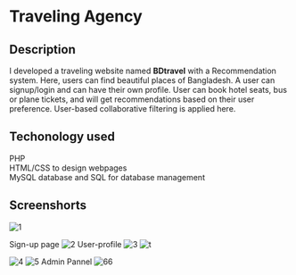 # Traveling Agency
<h2>Description</h2>
I developed a traveling website named <b>BDtravel</b> with a Recommendation system. Here,
users can find beautiful places of Bangladesh. A user can signup/login and can have their own profile. User can book hotel seats, bus or plane
tickets, and will get recommendations based on their user preference. User-based
collaborative filtering is applied here.

<h2>Techonology used</h2>

PHP<br>
HTML/CSS to design webpages<br>
MySQL database and SQL for database management<br>

<h2>Screenshorts</h2>

![1](https://user-images.githubusercontent.com/80466283/131248676-ad1b133b-9b03-465d-b9c1-ef8ff04c07bb.PNG)

Sign-up page
![2](https://user-images.githubusercontent.com/80466283/131248743-e886b679-9163-444d-84ac-8b67d3c700d3.PNG)
User-profile
![3](https://user-images.githubusercontent.com/80466283/131248750-ed19115c-5cab-4dfa-96eb-5ab269fe2d3b.PNG)
![t](https://user-images.githubusercontent.com/80466283/131248762-8031bf4b-3119-4de7-82aa-477d0beb33d3.PNG)


![4](https://user-images.githubusercontent.com/80466283/131248754-de3fc288-5b47-4fec-9a50-757b9f0e2370.PNG)
![5](https://user-images.githubusercontent.com/80466283/131248755-6d1107fc-f955-44c5-88af-66d83c67bc53.PNG)
Admin Pannel
![66](https://user-images.githubusercontent.com/80466283/131248758-cb29d684-0003-4fdf-8a09-83364fea5607.PNG)


